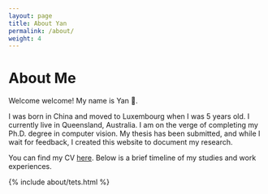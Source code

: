 ```yaml
---
layout: page
title: About Yan
permalink: /about/
weight: 4
---
```


# **About Me**

Welcome welcome!  My name is Yan :wave:.


I was born in China and moved to Luxembourg when I was 5 years old. I currently live in Queensland, Australia. I am on the verge of completing my  Ph.D. degree in computer vision. My thesis has been submitted, and while I wait for feedback, I created this website to document my research. 

You can find my CV [here](https://www.canva.com/design/DAFvCL8Mye8/Yj2aVuDQMgc0hRrpQqFOXQ/view?utm_content=DAFvCL8Mye8&utm_campaign=designshare&utm_medium=link&utm_source=publishsharelink). Below is a brief timeline of my studies and work experiences. 



<div class="row">
{% include about/tets.html %}
</div>



